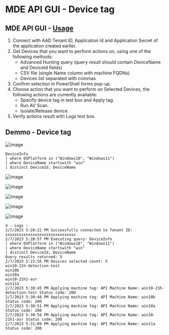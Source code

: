 # MDE API GUI - Device tag

## MDE API GUI - [Usage](https://github.com/microsoft/mde-api-gui#usage)
1. Connect with AAD Tenant ID, Application Id and Application Secret of the application created earlier.
2. Get Devices that you want to perform actions on, using one of the following methods:
      - Advanced Hunting query (query result should contain DeviceName and DeviceId fields)
      - CSV file (single Name column with machine FQDNs)
      - Devices list separated with commas
3. Confirm selection in PowerShell forms pop-up.
4. Choose action that you want to perform on Selected Devices, the following actions are currently available:
      - Specify device tag in text box and Apply tag.
      - Run AV Scan.
      - Isolate/Release device.
5. Verify actions result with Logs text box.

## Demmo - Device tag

![image](https://user-images.githubusercontent.com/120234772/217184215-eb1fdfc9-87a4-4b63-8dc9-25f148779691.png)

```
DeviceInfo 
| where OSPlatform in ("Windows10", "Windows11")
| where DeviceName startswith "win"
| distinct DeviceId, DeviceName
```
![image](https://user-images.githubusercontent.com/120234772/217186076-0b8aae08-3342-499f-a8bb-9ce063a7b71a.png)

![image](https://user-images.githubusercontent.com/120234772/217187021-aada3fb6-ce23-4050-b00c-18313c7f7f4d.png)

![image](https://user-images.githubusercontent.com/120234772/217191791-0085b75b-fc3b-47bf-8612-714249241c2f.png)

![image](https://user-images.githubusercontent.com/120234772/217192593-349c03b5-058f-48f4-b730-fe2160dac64c.png)

![image](https://user-images.githubusercontent.com/120234772/217193632-f89c37c1-1303-40c6-bbe9-d238feb26a4d.png)


```
4 - Logs :
2/7/2023 5:20:22 PM Successfully connected to Tenant ID: xxxxxxxxxxxxxxxxxxxxxxxxxxxxxxx
2/7/2023 5:20:57 PM Executing query: DeviceInfo 
| where OSPlatform in ("Windows10", "Windows11")
| where DeviceName startswith "win"
| distinct DeviceId, DeviceName
Query results returned: 5
2/7/2023 5:22:56 PM Devices selected count: 5
win10-21h-detection-test
win10b
win10a
win10-21h1-asr
win11a
2/7/2023 5:30:45 PM Applying machine tag: API Machine Name: win10-21h-detection-test Status code: 200
2/7/2023 5:30:48 PM Applying machine tag: API Machine Name: win10b Status code: 200
2/7/2023 5:30:51 PM Applying machine tag: API Machine Name: win10a Status code: 200
2/7/2023 5:30:54 PM Applying machine tag: API Machine Name: win10-21h1-asr Status code: 200
2/7/2023 5:31:09 PM Applying machine tag: API Machine Name: win11a Status code: 200
```
